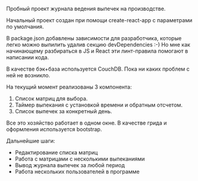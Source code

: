 Пробный проект журнала ведения выпечек на производстве.

Начальный проект создан при помощи create-react-app с параметрами по умолчания.

В package.json добавлены зависимости для разработчика, которые легко можно выпилить удалив секцию devDependencies :-) Но мне как начинающему разбираться в JS и React эти линт-правила помогают в написании кода.

В качестве бэк+база используется CouchDB. Пока ни каких проблем с ней не возникло.

На текущий момент реализованы 3 компонента:
1. Список матриц для выбора.
2. Таймер выпекания с установкой времени и обратным отсчетом.
3. Список выпечек за конкретный день.

Все это хозяйство работает в одном окне.
В качестве грида и оформления используется bootstrap.

Дальнейшие шаги:
- Редактирование списка матриц
- Работа с матрицами с несколькими выпеканиями
- Вывод журнала выпечек за любой период
- Работа нескольких пользователей в программе